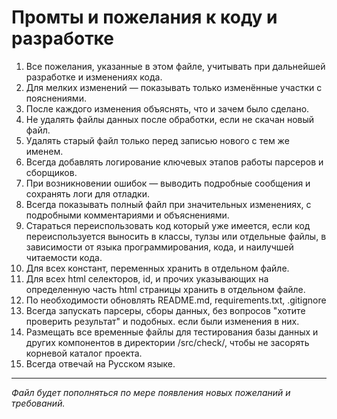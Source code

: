 # Промты и пожелания к коду и разработке

1. Все пожелания, указанные в этом файле, учитывать при дальнейшей разработке и изменениях кода.
2. Для мелких изменений — показывать только изменённые участки с пояснениями.
3. После каждого изменения объяснять, что и зачем было сделано.
4. Не удалять файлы данных после обработки, если не скачан новый файл.
5. Удалять старый файл только перед записью нового с тем же именем.
6. Всегда добавлять логирование ключевых этапов работы парсеров и сборщиков.
7. При возникновении ошибок — выводить подробные сообщения и сохранять логи для отладки.
8. Всегда показывать полный файл при значительных изменениях, с подробными комментариями и объяснениями.
9. Стараться переиспользовать код который уже имеется, если код переиспользуется выносить в классы, тулзы или отдельные файлы, в зависимости от языка программирования, кода, и наилучшей читаемости кода.
10. Для всех констант, переменных хранить в отдельном файле.
11. Для всех html селекторов, id, и прочих указывающих на определенную часть html страницы хранить в отдельном файле.
12. По необходимости обновлять README.md, requirements.txt, .gitignore
13. Всегда запускать парсеры, сборы данных, без вопросов "хотите проверить результат" и подобных. если были изменения в них.
14. Размещать все временные файлы для тестирования базы данных и других компонентов в директории /src/check/, чтобы не засорять корневой каталог проекта.
15. Всегда отвечай на Русском языке.
---

_Файл будет пополняться по мере появления новых пожеланий и требований._
